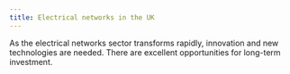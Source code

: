 ```yaml
---
title: Electrical networks in the UK
---
```


As the electrical networks sector transforms rapidly, innovation and new technologies are needed.  There are excellent opportunities for long-term investment.

